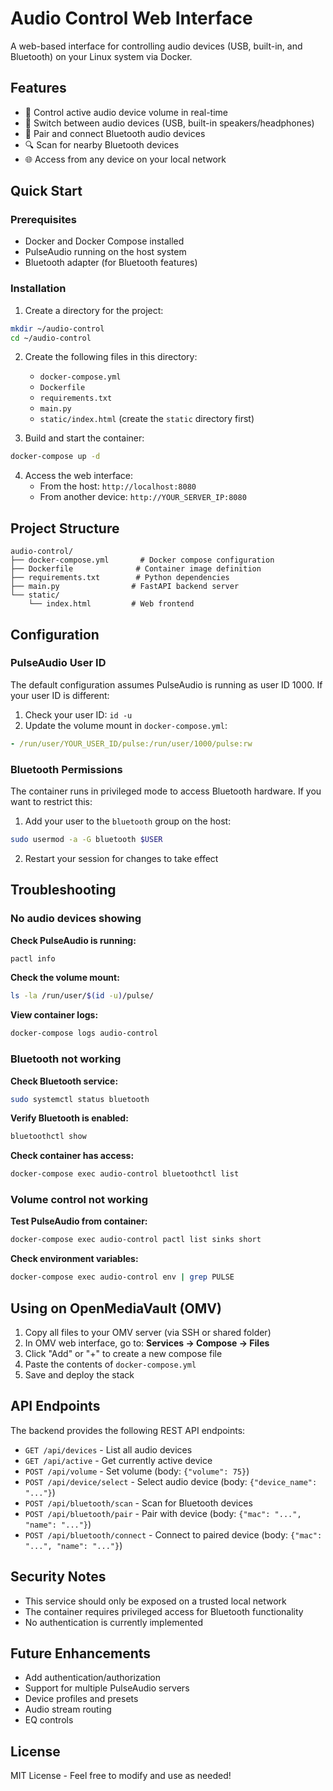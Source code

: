 # Audio Control Web Interface

A web-based interface for controlling audio devices (USB, built-in, and Bluetooth) on your Linux system via Docker.

## Features

- 🎵 Control active audio device volume in real-time
- 🔄 Switch between audio devices (USB, built-in speakers/headphones)
- 📱 Pair and connect Bluetooth audio devices
- 🔍 Scan for nearby Bluetooth devices
- 🌐 Access from any device on your local network

## Quick Start

### Prerequisites

- Docker and Docker Compose installed
- PulseAudio running on the host system
- Bluetooth adapter (for Bluetooth features)

### Installation

1. Create a directory for the project:
```bash
mkdir ~/audio-control
cd ~/audio-control
```

2. Create the following files in this directory:
   - `docker-compose.yml`
   - `Dockerfile`
   - `requirements.txt`
   - `main.py`
   - `static/index.html` (create the `static` directory first)

3. Build and start the container:
```bash
docker-compose up -d
```

4. Access the web interface:
   - From the host: `http://localhost:8080`
   - From another device: `http://YOUR_SERVER_IP:8080`

## Project Structure

```
audio-control/
├── docker-compose.yml       # Docker compose configuration
├── Dockerfile              # Container image definition
├── requirements.txt        # Python dependencies
├── main.py                # FastAPI backend server
└── static/
    └── index.html         # Web frontend
```

## Configuration

### PulseAudio User ID

The default configuration assumes PulseAudio is running as user ID 1000. If your user ID is different:

1. Check your user ID: `id -u`
2. Update the volume mount in `docker-compose.yml`:
```yaml
- /run/user/YOUR_USER_ID/pulse:/run/user/1000/pulse:rw
```

### Bluetooth Permissions

The container runs in privileged mode to access Bluetooth hardware. If you want to restrict this:

1. Add your user to the `bluetooth` group on the host:
```bash
sudo usermod -a -G bluetooth $USER
```

2. Restart your session for changes to take effect

## Troubleshooting

### No audio devices showing

**Check PulseAudio is running:**
```bash
pactl info
```

**Check the volume mount:**
```bash
ls -la /run/user/$(id -u)/pulse/
```

**View container logs:**
```bash
docker-compose logs audio-control
```

### Bluetooth not working

**Check Bluetooth service:**
```bash
sudo systemctl status bluetooth
```

**Verify Bluetooth is enabled:**
```bash
bluetoothctl show
```

**Check container has access:**
```bash
docker-compose exec audio-control bluetoothctl list
```

### Volume control not working

**Test PulseAudio from container:**
```bash
docker-compose exec audio-control pactl list sinks short
```

**Check environment variables:**
```bash
docker-compose exec audio-control env | grep PULSE
```

## Using on OpenMediaVault (OMV)

1. Copy all files to your OMV server (via SSH or shared folder)
2. In OMV web interface, go to: **Services → Compose → Files**
3. Click "Add" or "+" to create a new compose file
4. Paste the contents of `docker-compose.yml`
5. Save and deploy the stack

## API Endpoints

The backend provides the following REST API endpoints:

- `GET /api/devices` - List all audio devices
- `GET /api/active` - Get currently active device
- `POST /api/volume` - Set volume (body: `{"volume": 75}`)
- `POST /api/device/select` - Select audio device (body: `{"device_name": "..."}`)
- `POST /api/bluetooth/scan` - Scan for Bluetooth devices
- `POST /api/bluetooth/pair` - Pair with device (body: `{"mac": "...", "name": "..."}`)
- `POST /api/bluetooth/connect` - Connect to paired device (body: `{"mac": "...", "name": "..."}`)

## Security Notes

- This service should only be exposed on a trusted local network
- The container requires privileged access for Bluetooth functionality
- No authentication is currently implemented

## Future Enhancements

- Add authentication/authorization
- Support for multiple PulseAudio servers
- Device profiles and presets
- Audio stream routing
- EQ controls

## License

MIT License - Feel free to modify and use as needed!